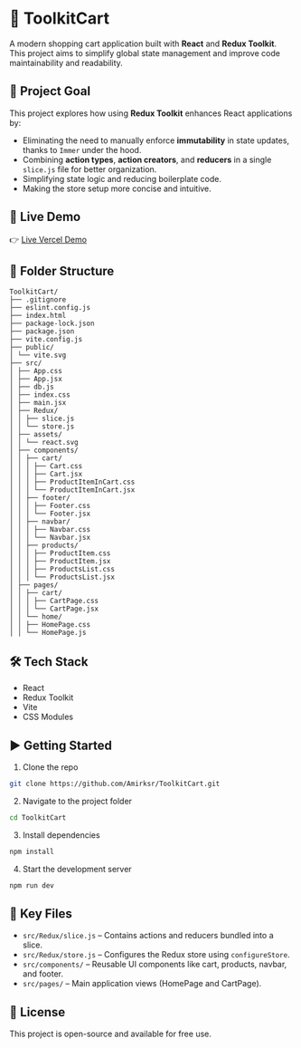 # 🛒 ToolkitCart

A modern shopping cart application built with **React** and **Redux Toolkit**. This project aims to simplify global state management and improve code maintainability and readability.

## 🎯 Project Goal

This project explores how using **Redux Toolkit** enhances React applications by:
- Eliminating the need to manually enforce **immutability** in state updates, thanks to `Immer` under the hood.
- Combining **action types**, **action creators**, and **reducers** in a single `slice.js` file for better organization.
- Simplifying state logic and reducing boilerplate code.
- Making the store setup more concise and intuitive.

## 🚀 Live Demo

👉 [Live Vercel Demo](https://toolkit-cart.vercel.app)

## 📁 Folder Structure

```
ToolkitCart/
├── .gitignore
├── eslint.config.js
├── index.html
├── package-lock.json
├── package.json
├── vite.config.js
├── public/
│ └── vite.svg
├── src/
│ ├── App.css
│ ├── App.jsx
│ ├── db.js
│ ├── index.css
│ ├── main.jsx
│ ├── Redux/
│ │ ├── slice.js
│ │ └── store.js
│ ├── assets/
│ │ └── react.svg
│ ├── components/
│ │ ├── cart/
│ │ │ ├── Cart.css
│ │ │ ├── Cart.jsx
│ │ │ ├── ProductItemInCart.css
│ │ │ └── ProductItemInCart.jsx
│ │ ├── footer/
│ │ │ ├── Footer.css
│ │ │ └── Footer.jsx
│ │ ├── navbar/
│ │ │ ├── Navbar.css
│ │ │ └── Navbar.jsx
│ │ ├── products/
│ │ │ ├── ProductItem.css
│ │ │ ├── ProductItem.jsx
│ │ │ ├── ProductsList.css
│ │ │ └── ProductsList.jsx
│ ├── pages/
│ │ ├── cart/
│ │ │ ├── CartPage.css
│ │ │ └── CartPage.jsx
│ │ └── home/
│ │ ├── HomePage.css
│ │ └── HomePage.js
```

## 🛠️ Tech Stack

- React
- Redux Toolkit
- Vite
- CSS Modules

## ▶️ Getting Started

1. Clone the repo
```bash
git clone https://github.com/Amirksr/ToolkitCart.git
```

2. Navigate to the project folder
```bash
cd ToolkitCart
```

3. Install dependencies
```bash
npm install
```

4. Start the development server
```bash
npm run dev
```

## 📂 Key Files

- `src/Redux/slice.js` – Contains actions and reducers bundled into a slice.
- `src/Redux/store.js` – Configures the Redux store using `configureStore`.
- `src/components/` – Reusable UI components like cart, products, navbar, and footer.
- `src/pages/` – Main application views (HomePage and CartPage).

## 📄 License

This project is open-source and available for free use.
